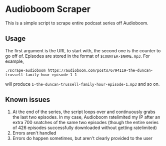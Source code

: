 # Audioboom Scraper

This is a simple script to scrape entire podcast series off Audioboom.

## Usage

The first argument is the URL to start with, the second one is the counter to go off of. Episodes are stored in the format of `$COUNTER-$NAME.mp3`. For example,

```
./scrape-audioboom https://audioboom.com/posts/6794119-the-duncan-trussell-family-hour-episode-1 1
```

will produce `1-the-duncan-trussell-family-hour-episode-1.mp3` and so on.

## Known issues

1. At the end of the series, the script loops over and continuously grabs the last two episodes. In my case, Audioboom ratelimited my IP after an extra 700 snatches of the same two episodes (though the entire series of 426 episodes successfully downloaded without getting ratelimited)
1. Errors aren't handled
1. Errors do happen sometimes, but aren't clearly provided to the user

